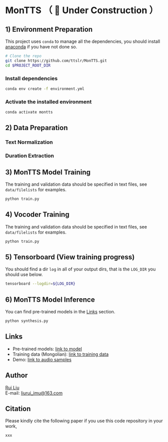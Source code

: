 # MonTTS （ 🚧 Under Construction ）

 

## 1) Environment Preparation

This project uses `conda` to manage all the dependencies, you should install [anaconda](https://anaconda.org/) if you have not done so. 

```bash
# Clone the repo
git clone https://github.com/ttslr/MonTTS.git
cd $PROJECT_ROOT_DIR
```

### Install dependencies
```bash
conda env create -f environment.yml
```

### Activate the installed environment
```bash
conda activate montts
```



## 2) Data Preparation


### Text Normalization


### Duration Extraction



## 3) MonTTS Model Training

The training and validation data should be specified in text files, see `data/filelists` for examples.

```bash
python train.py
```


## 4) Vocoder Training

The training and validation data should be specified in text files, see `data/filelists` for examples.

```bash
python train.py
```

## 5) Tensorboard (View training progress)
You should find a dir `log` in all of your output dirs, that is the `LOG_DIR` you should use below.

```bash
tensorboard --logdir=${LOG_DIR}
```

## 6) MonTTS Model Inference
You can find pre-trained models in the [Links](#Links) section.

```bash
python synthesis.py
```


## Links

- Pre-trained models: [link to model](https://drive.google.com/xxx)
- Training data (Mongolian): [link to training data](https://xxx)
- Demo: [link to audio samples](https://ttslr.github.io/MonTTS/demo)


## Author
[Rui Liu](https://ttslr.github.io)<br> 
E-mail: liurui_imu@163.com

## Citation
Please kindly cite the following paper if you use this code repository in your work,


```
xxx
```


